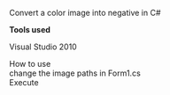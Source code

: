 Convert a color image into negative in C#

<b>Tools used</b>

Visual Studio 2010

How to use <br/>
change the image paths in Form1.cs<br/>
Execute
